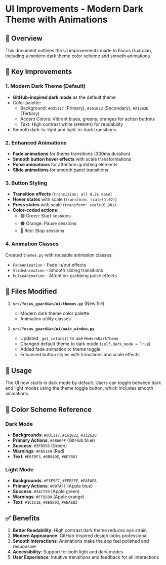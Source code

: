 # UI Improvements - Modern Dark Theme with Animations

## 🎨 **Overview**

This document outlines the UI improvements made to Focus Guardian, including a modern dark theme color scheme and smooth animations.

## 🚀 **Key Improvements**

### 1. **Modern Dark Theme (Default)**
- **GitHub-inspired dark mode** as the default theme
- Color palette:
  - Background: `#0D1117` (Primary), `#161B22` (Secondary), `#21262D` (Tertiary)
  - Accent Colors: Vibrant blues, greens, oranges for action buttons
  - Text: High contrast white (`#E6EDF3`) for readability
- Smooth dark-to-light and light-to-dark transitions

### 2. **Enhanced Animations**
- **Fade animations** for theme transitions (300ms duration)
- **Smooth button hover effects** with scale transformations
- **Pulse animations** for attention-grabbing elements
- **Slide animations** for smooth panel transitions

### 3. **Button Styling**
- **Transition effects** (`transition: all 0.2s ease`)
- **Hover states** with scale (`transform: scale(1.02)`)
- **Press states** with scale (`transform: scale(0.98)`)
- **Color-coded actions**:
  - 🟢 Green: Start sessions
  - 🟠 Orange: Pause sessions
  - 🔴 Red: Stop sessions

### 4. **Animation Classes**
Created `themes.py` with reusable animation classes:
- `FadeAnimation` - Fade in/out effects
- `SlideAnimation` - Smooth sliding transitions
- `PulseAnimation` - Attention-grabbing pulse effects

## 📁 **Files Modified**

1. **`src/focus_guardian/ui/themes.py`** (New file)
   - Modern dark theme color palette
   - Animation utility classes

2. **`src/focus_guardian/ui/main_window.py`**
   - Updated `_get_colors()` to use `ModernDarkTheme`
   - Changed default theme to dark mode (`self.dark_mode = True`)
   - Added fade animation to theme toggle
   - Enhanced button styles with transitions and scale effects

## 🎯 **Usage**

The UI now starts in dark mode by default. Users can toggle between dark and light modes using the theme toggle button, which includes smooth animations.

## 🎨 **Color Scheme Reference**

### Dark Mode
- **Backgrounds**: `#0D1117`, `#161B22`, `#21262D`
- **Primary Actions**: `#58A6FF` (GitHub blue)
- **Success**: `#3FB950` (Green)
- **Warnings**: `#F85149` (Red)
- **Text**: `#E6EDF3`, `#8B949E`, `#6E7681`

### Light Mode
- **Backgrounds**: `#F5F5F7`, `#FFFFFF`, `#FAFAFA`
- **Primary Actions**: `#007AFF` (Apple blue)
- **Success**: `#34C759` (Apple green)
- **Warnings**: `#FF9500` (Apple orange)
- **Text**: `#1C1C1E`, `#8E8E93`, `#AEAEB2`

## ✅ **Benefits**

1. **Better Readability**: High contrast dark theme reduces eye strain
2. **Modern Appearance**: GitHub-inspired design looks professional
3. **Smooth Interactions**: Animations make the app feel polished and responsive
4. **Accessibility**: Support for both light and dark modes
5. **User Experience**: Intuitive transitions and feedback for all interactions

